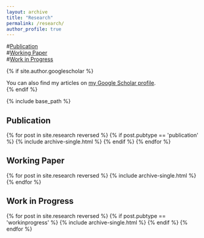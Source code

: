 ```yaml
---
layout: archive
title: "Research"
permalink: /research/
author_profile: true
---
```


#[Publication](#publication)\
#[Working Paper](#workingpaper)\
#[Work in Progress](#workinprogress)

{% if site.author.googlescholar %}
  <div class="wordwrap">You can also find my articles on <a href="{{site.author.googlescholar}}">my Google Scholar profile</a>.</div>
{% endif %}

{% include base_path %}

## Publication
{% for post in site.research reversed %}
  {% if post.pubtype == 'publication' %}
      {% include archive-single.html %}
  {% endif %}
{% endfor %}


## Working Paper
{% for post in site.research reversed %}
      {% include archive-single.html %}
{% endfor %}

## Work in Progress
{% for post in site.research reversed %}
  {% if post.pubtype == 'workinprogress' %}
      {% include archive-single.html %}
  {% endif %}
{% endfor %}
